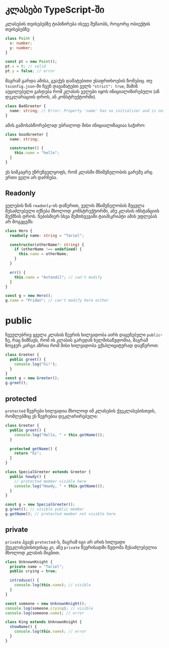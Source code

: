# კლასები TypeScript-ში

კლასების თვისებებზე ტიპიზირება ისევე მუშაობს, როგორც ობიექტის თვისებებზე:

```ts
class Point {
  x: number;
  y: number;
}

const pt = new Point();
pt.x = 0; // valid
pt.y = false; // error
```

მაგრამ გარდა ამისა, გვაქვს დამატებითი უსაფრთხოების ზომებიც.
თუ `tsconfig.json`-ში ჩვენ დავამატებთ ველს `"strict": true`,
მაშინ აუცილებელი გახდება რომ კლასის ველები იყოს ინიციალიზირებული
(ან დეკლარაციის დროს, ან კონსტრუქტორში).

```ts
class BadGreeter {
  name: string; // Error: Property 'name' has no initializer and is not definitely assigned in the constructor.
}
```

ამის გამოსასწორებლად უბრალოდ მისი ინიციალიზაციაა საჭირო:

```ts
class GoodGreeter {
  name: string;

  constructor() {
    this.name = "hello";
  }
}
```

ეს სიმკაცრე უზრუნველყოფს, რომ კლასში მნიშვნელობის გარეშე არც ერთი ველი არ
დარჩება.

## Readonly

ველების წინ `readonly`-ის დაწერით, ველის მნიშვნელობის შეცვლა
შესაძლებელი იქნება მხოლოდ კონსტრუქტორში, ანუ კლასის ინსტანციის
შექმნის დროს. ნებისმიერ სხვა შემთხვევაში ტაიპსკრიპტი ამის უფლებას არ
მოგვცემს:

```ts
class Hero {
  readonly name: string = "Tariel";

  constructor(otherName?: string) {
    if (otherName !== undefined) {
      this.name = otherName;
    }
  }

  err() {
    this.name = "Avtandil"; // can't modify
  }
}

const g = new Hero();
g.name = "Pridon"; // can't modify here either
```

# public

ჩვეულებრივ ყველა კლასის წევრის ხილვადობა აირს დაყენებული `public`-ზე,
რაც ნიშნავს, რომ ის კლასის გარედან ხელმისაწვდომია,
მაგრამ ზოგჯერ კარგი აზრია რომ მისი ხილვადობა ექსპლიციტურად დავწეროთ:

```ts
class Greeter {
  public greet() {
    console.log("hi!");
  }
}
const g = new Greeter();
g.greet();
```

## protected

`protected` წევრები ხილვადია მხოლოდ იმ კლასების ქვეკლასებისთვის, რომლებშიც
ეს წევრებია დეკლარირებული:

```ts
class Greeter {
  public greet() {
    console.log("Hello, " + this.getName());
  }

  protected getName() {
    return "hi";
  }
}

class SpecialGreeter extends Greeter {
  public howdy() {
    // protected member visible here
    console.log("Howdy, " + this.getName());
  }
}

const g = new SpecialGreeter();
g.greet(); // visible public member
g.getName(); // protected member not visible here
```

## private

`private` ჰგავს `protected`-ს, მაგრამ იგი არ არის
ხილვადი ქვეკლასებისთვისაც კი, ანუ `private`
წევრისადმი წვდომა შესაძლებელია მხოლოდ კლასის
შიგნით.

```ts
class UnknownKnight {
  private name = "Tariel";
  public crying = true;

  introduce() {
    console.log(this.name); // visible
  }
}

const someone = new UnknownKnight();
console.log(someone.crying); // visible
console.log(someone.name); // error

class King extends UnknownKnight {
  showName() {
    console.log(this.name); // error
  }
}
```
